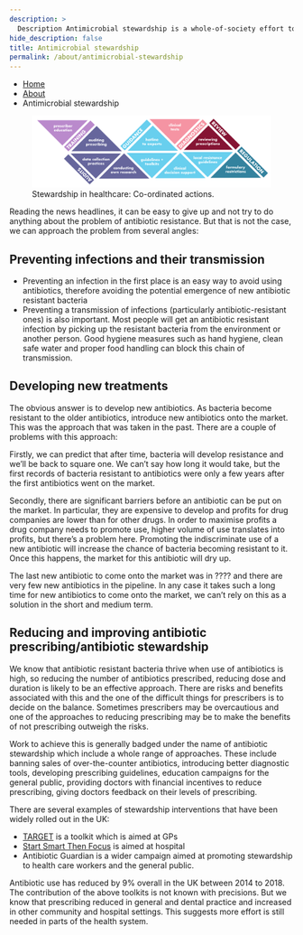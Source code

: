 ```yaml
---
description: >
  Description Antimicrobial stewardship is a whole-of-society effort to keep antibiotics working for years to come. It includes efforts to prevent infections and address overuse of antibiotics in humans and animals.
hide_description: false
title: Antimicrobial stewardship
permalink: /about/antimicrobial-stewardship
---
```

 
<ul class="breadcrumb">
  <li><a href="/">Home</a></li>
  <li><a href="/about">About</a></li>
  <li>Antimicrobial stewardship</li>
</ul>


<figure>
    <img src="/assets/img/infographics/jigsaw.svg" class="lead"/>
    <figcaption>Stewardship in healthcare: Co-ordinated actions.</figcaption>
</figure>

Reading the news headlines, it can be easy to give up and not try to do anything about the problem of antibiotic resistance. But that is not the case, we can approach the problem from several angles:

## Preventing infections and their transmission

- Preventing an infection in the first place is an easy way to avoid using antibiotics, therefore avoiding the potential emergence of new antibiotic resistant bacteria
- Preventing a transmission of infections (particularly antibiotic-resistant ones) is also important. Most people will get an antibiotic resistant infection by picking up the resistant bacteria from the environment or another person. Good hygiene measures such as hand hygiene, clean safe water and proper food handling can block this chain of transmission.

## Developing new treatments

The obvious answer is to develop new antibiotics. As bacteria become resistant to the older antibiotics, introduce new antibiotics onto the market. This was the approach that was taken in the past. There are a couple of problems with this approach:

Firstly, we can predict that after time, bacteria will develop resistance and we’ll be back to square one. We can’t say how long it would take, but the first records of bacteria resistant to antibiotics were only a few years after the first antibiotics went on the market.

Secondly, there are significant barriers before an antibiotic can be put on the market. In particular, they are expensive to develop and profits for drug companies are lower than for other drugs.  In order to maximise profits a drug company needs to promote use, higher volume of use translates into profits, but there’s a problem here. Promoting the indiscriminate use of a new antibiotic will increase the chance of bacteria becoming resistant to it. Once this happens, the market for this antibiotic will dry up.

The last new antibiotic to come onto the market was in ???? and there are very few new antibiotics in the pipeline. In any case it takes such a long time for new antibiotics to come onto the market, we can’t rely on this as a solution in the short and medium term. 



## Reducing and improving antibiotic prescribing/antibiotic stewardship

We know that antibiotic resistant bacteria thrive when use of antibiotics is high, so reducing the number of antibiotics prescribed, reducing dose and duration is likely to be an effective approach. There are risks and benefits associated with this and the one of the difficult things for prescribers is to decide on the balance. Sometimes prescribers may be overcautious and one of the approaches to reducing prescribing may be to make the benefits of not prescribing outweigh the risks.

Work to achieve this is generally badged under the name of antibiotic stewardship which include a whole range of approaches. These include banning sales of over-the-counter antibiotics, introducing better diagnostic tools, developing prescribing guidelines, education campaigns for the general public, providing doctors with financial incentives to reduce prescribing, giving doctors feedback on their levels of prescribing. 

There are several examples of stewardship interventions that have been widely rolled out in the UK:
 
 - [TARGET](https://www.rcgp.org.uk/clinical-and-research/resources/toolkits/target-antibiotic-toolkit.aspx) is a toolkit which is aimed at GPs
 - [Start Smart Then Focus](https://www.gov.uk/government/publications/antimicrobial-stewardship-start-smart-then-focus) is aimed at hospital
 - Antibiotic Guardian is a wider campaign aimed at promoting stewardship to health care workers and the general public. 
 
Antibiotic use has reduced by 9% overall in the UK between 2014 to 2018. The contribution of the above toolkits is not known with precisions. But we know that prescribing reduced in general and dental practice and increased in other community and hospital settings. This suggests more effort is still needed in parts of the health system.